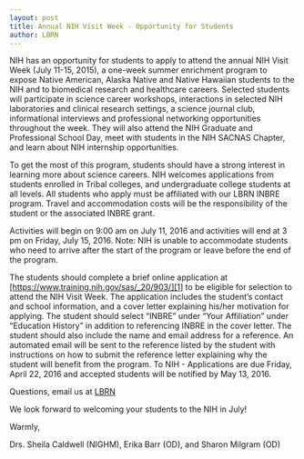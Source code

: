 ```yaml
---
layout: post
title: Annual NIH Visit Week - Opportunity for Students
author: LBRN
---
```


NIH has an opportunity for students to apply to attend the annual NIH Visit Week (July 11-15, 2015), a one-week summer enrichment program to expose Native American, Alaska Native and Native Hawaiian students to the NIH and to biomedical research and healthcare careers.  Selected students will participate in science career workshops, interactions in selected NIH laboratories and clinical research settings, a science journal club, informational interviews and professional networking opportunities throughout the week.  They will also attend the NIH Graduate and Professional School Day, meet with students in the NIH SACNAS Chapter, and learn about NIH internship opportunities.
 
To get the most of this program, students should have a strong interest in learning more about science careers.  NIH welcomes applications from students enrolled in Tribal colleges, and undergraduate college students at all levels.  All students who apply must be affiliated with our LBRN INBRE program.  Travel and accommodation costs will be the responsibility of the student or the associated INBRE grant.  
 
Activities will begin on 9:00 am on July 11, 2016 and activities will end at 3 pm on Friday, July 15, 2016.  Note: NIH is unable to accommodate students who need to arrive after the start of the program or leave before the end of the program.
 
The students should complete a brief online application at [https://www.training.nih.gov/sas/_20/903/][1] to be eligible for selection to attend the NIH Visit Week.  The application includes the student’s contact and school information, and a cover letter explaining his/her motivation for applying.  The student should select “INBRE” under “Your Affiliation” under “Education History” in addition to referencing INBRE in the cover letter.  The student should also include the name and email address for a reference.  An automated email will be sent to the reference listed by the student with instructions on how to submit the reference letter explaining why the student will benefit from the program.  To NIH - Applications are due Friday, April 22, 2016 and accepted students will be notified by May 13, 2016.

Questions, email us at [LBRN][2]

We look forward to welcoming your students to the NIH in July!
 
Warmly,
 
Drs. Sheila Caldwell (NIGHM), Erika Barr (OD), and Sharon Milgram (OD)

[1]: https://www.training.nih.gov/sas/_20/903/
[2]: mailto:lbrn@lsu.edu
